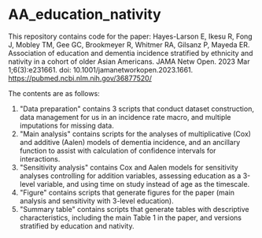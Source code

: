 # AA_education_nativity

This repository contains code for the paper: Hayes-Larson E, Ikesu R, Fong J, Mobley TM, Gee GC, Brookmeyer R, Whitmer RA, Gilsanz P, Mayeda ER. Association of education and dementia incidence stratified by ethnicity and nativity in a cohort of older Asian Americans. JAMA Netw Open. 2023 Mar 1;6(3):e231661. doi: 10.1001/jamanetworkopen.2023.1661. https://pubmed.ncbi.nlm.nih.gov/36877520/

The contents are as follows:
1. "Data preparation" contains 3 scripts that conduct dataset construction, data management for us in an incidence rate macro, and multiple imputations for missing data.
2. "Main analysis" contains scripts for the analyses of multiplicative (Cox) and additive (Aalen) models of dementia incidence, and an ancillary function to assist with calculation of confidence intervals for interactions.
3. "Sensitivity analysis" contains Cox and Aalen models for sensitivity analyses controlling for addition variables, assessing education as a 3-level variable, and using time on study instead of age as the timescale.
4. "Figure" contains scripts that generate figures for the paper (main analysis and sensitivity with 3-level education).
5. "Summary table" contains scripts that generate tables with descriptive characteristics, including the main Table 1 in the paper, and versions stratified by education and nativity.
